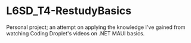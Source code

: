 # L6SD_T4-RestudyBasics
Personal project; an attempt on applying the knowledge I've gained from watching Coding Droplet's videos on .NET MAUI basics.
